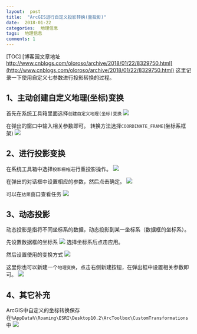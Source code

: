 ```yaml
---
layout:  post
title:  "ArcGIS进行自定义投影转换(重投影)"
date:  2018-01-22
categories:  地理信息
tags:  地理信息
comments: 1
---
```


[TOC]
[博客园文章地址 http://www.cnblogs.com/oloroso/archive/2018/01/22/8329750.html](http://www.cnblogs.com/oloroso/archive/2018/01/22/8329750.html)
这里记录一下使用自定义七参数进行投影转换的过程。

## 1、主动创建自定义地理(坐标)变换
首先在系统工具箱里面选择`创建自定义地理(坐标)变换`
![](http://images2017.cnblogs.com/blog/693958/201801/693958-20180122161006584-1292869432.png)

在弹出的窗口中输入相关参数即可。
转换方法选择`COORDINATE_FRAME`(坐标系框架)
![](http://images2017.cnblogs.com/blog/693958/201801/693958-20180122161540100-808079287.png)

## 2、进行投影变换
在系统工具箱中选择`投影栅格`进行重投影操作。
![](http://images2017.cnblogs.com/blog/693958/201801/693958-20180122161935115-1615693921.png)

在弹出的对话框中设置相应的参数，然后点击确定。
![](http://images2017.cnblogs.com/blog/693958/201801/693958-20180122162604819-23587267.png)

可以在`结果`窗口查看任务
![](http://images2017.cnblogs.com/blog/693958/201801/693958-20180122162634397-531404922.png)


## 3、动态投影
动态投影是指将不同坐标系的数据，动态投影到某一坐标系（数据框的坐标系）。

先设置数据框的坐标系
![](http://images2017.cnblogs.com/blog/693958/201801/693958-20180122163027881-1788606356.png)
选择坐标系后点击应用。

然后设置使用的变换方式
![](http://images2017.cnblogs.com/blog/693958/201801/693958-20180122163337412-1922619865.png)

这里你也可以新建一个`地理变换`，点击右侧新建按钮，在弹出框中设置相关参数即可。
![](http://images2017.cnblogs.com/blog/693958/201801/693958-20180122163521131-1568496730.png)


## 4、其它补充
ArcGIS中自定义的坐标转换保存在`%AppData%\Roaming\ESRI\Desktop10.2\ArcToolbox\CustomTransformations`中
![](http://images2017.cnblogs.com/blog/693958/201801/693958-20180122163755459-1413237393.png)